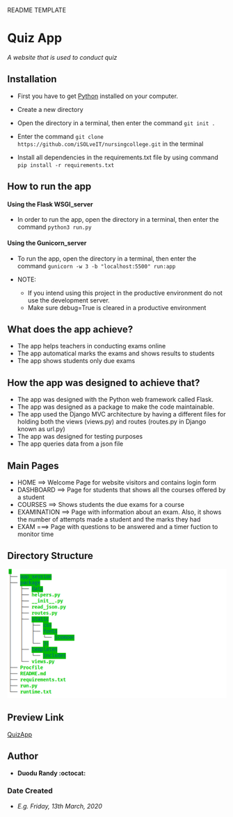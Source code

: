 README TEMPLATE

# Quiz App
*A website that is used to conduct quiz*

## Installation
* First you have to get [Python](https://www.python.org/) installed on your computer.
* Create a new directory
* Open the directory in a terminal, then enter the command `git init .`
* Enter the command `git clone https://github.com/iSOLveIT/nursingcollege.git` in the terminal

* Install all dependencies in the requirements.txt file by using command `pip install -r requirements.txt`

## How to run the app
#### Using the Flask WSGI_server
* In order to run the app, open the directory in a terminal, then enter the command `python3 run.py` 

#### Using the Gunicorn_server
* To run the app, open the directory in a terminal, then enter the command `gunicorn -w 3 -b "localhost:5500" run:app`

* NOTE: 
    * If you intend using this project in the productive environment do not use the development server.
    * Make sure debug=True is cleared in a productive environment

## What does the app achieve?
* The app helps teachers in conducting exams online
* The app automatical marks the exams and shows results to students
* The app shows students only due exams


## How the app was designed to achieve that?
* The app was designed with the Python web framework called Flask. 
* The app was designed as a package to make the code maintainable.
* The app used the Django MVC architecture by having a different files for holding both the views (views.py) and routes (routes.py in Django known as url.py)
* The app was designed for testing purposes
* The app queries data from a json file

## Main Pages
* HOME ==> Welcome Page for website visitors and contains login form
* DASHBOARD ==> Page for students that shows all the courses offered by a student 
* COURSES ==> Shows students the due exams for a course
* EXAMINATION ==> Page with information about an exam. Also, it shows the number of attempts made a student and the marks they had
* EXAM ===> Page with questions to be answered and a timer fuction to monitor time



## Directory Structure
![Directory Structure](./package/static/nursing_dir.png)

## Preview Link
[QuizApp](https://nursingcollege.herokuapp.com/dashboard/10087872)

## Author
* __Duodu Randy :octocat:__

### Date Created
* _E.g. Friday, 13th March, 2020_

